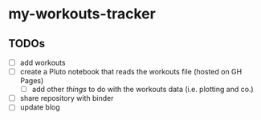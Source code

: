 # my-workouts-tracker

## TODOs
- [ ] add workouts
- [ ] create a Pluto notebook that reads the workouts file (hosted on GH Pages)
  - [ ] add other _things_ to do with the workouts data (i.e. plotting and co.)
- [ ] share repository with binder
- [ ] update blog 
